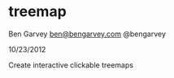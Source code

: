 treemap
=======

Ben Garvey
ben@bengarvey.com
@bengarvey

10/23/2012

Create interactive clickable treemaps
